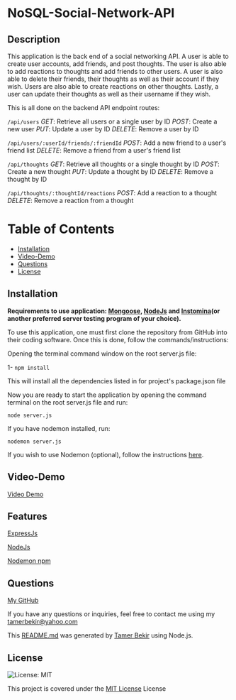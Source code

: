 # NoSQL-Social-Network-API
## Description 

This application is the back end of a social networking API. A user is able to create user accounts, add friends, and post thoughts. The user is also able to add reactions to thoughts and add friends to other users. A user is also able to delete their friends, their thoughts as well as their account if they wish. Users are also able to create reactions on other thoughts. Lastly, a user can update their thoughts as well as their username if they wish. 

This is all done on the backend API endpoint routes:

`/api/users`
*GET*: Retrieve all users or a single user by ID
*POST*: Create a new user
*PUT*: Update a user by ID
*DELETE*: Remove a user by ID

`/api/users/:userId/friends/:friendId`
*POST*: Add a new friend to a user's friend list
*DELETE*: Remove a friend from a user's friend list

`/api/thoughts`
*GET*: Retrieve all thoughts or a single thought by ID
*POST*: Create a new thought
*PUT*: Update a thought by ID
*DELETE*: Remove a thought by ID

`/api/thoughts/:thoughtId/reactions`
*POST*: Add a reaction to a thought
*DELETE*: Remove a reaction from a thought
 

# Table of Contents
- [Installation](#installation)
- [Video-Demo](#video-demo)
- [Questions](#questions)
- [License](#license)

## Installation
**Requirements to use application: <a href="https://www.mongodb.com/try/download/community-kubernetes-operator">Mongoose</a>,
 <a href="https://nodejs.org/en/">NodeJs</a> and <a href="https://insomnia.rest/download">Instomina</a>(or another preferred server testing program of your choice)</a>.**

To use this application, one must first clone the repository from GitHub into their coding software. Once this is done, follow the commands/instructions:

Opening the terminal command window on the root server.js file:

1- `npm install`

This will install all the dependencies listed in for project's package.json file 

Now you are ready to start the application by opening the command terminal on
the root server.js file and run:

`node server.js` 

If you have nodemon installed, run:

`nodemon server.js`

If you wish to use Nodemon (optional), follow the instructions <a href="https://www.npmjs.com/package/nodemon">here</a>.

## Video-Demo
<a href="https://drive.google.com/file/d/1Ot3b1R9aBFOtxPNv86Hf8ehcIGCvOvAP/view?usp=sharing"> Video Demo </a>


## Features
<a href="https://expressjs.com/">ExpressJs</a>

<a href="https://nodejs.org/docs/latest/api/
">NodeJs</a>

<a href="https://www.npmjs.com/package/nodemon">Nodemon npm</a>


## Questions

<a href="https://github.com/tamerbekir">My GitHub</a>


If you have any questions or inquiries, feel free to contact me using my <a href="mailto:tamerbekir@yahoo.com">tamerbekir@yahoo.com</a>


This <a href="https://github.com/Tamerbekir/tamer-readme-generator">README.md</a> was generated by <a href="https://github.com/Tamerbekir">Tamer Bekir</a> using Node.js.

## License
![License: MIT](https://img.shields.io/badge/License-MIT-yellow.svg)

This project is covered under the [MIT License](https://opensource.org/blog/license/mit) License
